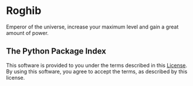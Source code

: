# Roghib 

Emperor of the universe, increase your maximum level and gain a great amount of power.

## The Python Package Index

This software is provided to you under the terms described in
this [License](LICENSE). By using this software, you agree to accept the terms, as described by this license.